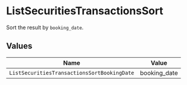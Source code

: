 # ListSecuritiesTransactionsSort

Sort the result by `booking_date`.


## Values

| Name                                        | Value                                       |
| ------------------------------------------- | ------------------------------------------- |
| `ListSecuritiesTransactionsSortBookingDate` | booking_date                                |